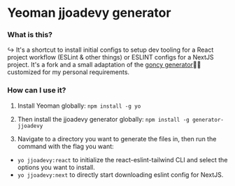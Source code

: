 # Yeoman jjoadevy generator

### What is this?
↪ It's a shortcut to install initial configs to setup dev tooling for a React project workflow (ESLint & other things) or ESLINT configs for a NextJS project. It's a fork and a small adaptation of the [goncy generator](https://github.com/goncy/generator)🙏🏼 customized for my personal requirements.

### How can I use it?

1. Install Yeoman globally: `npm install -g yo`    

    
2. Then install the jjoadevy generator globally: `npm install -g generator-jjoadevy`   

   
3. Navigate to a directory you want to generate the files in, then run the command with the flag you want:   
* `yo jjoadevy:react` to initialize the react-eslint-tailwind CLI and select the options you want to install.  
* `yo jjoadevy:next` to directly start downloading eslint config for NextJS.   
